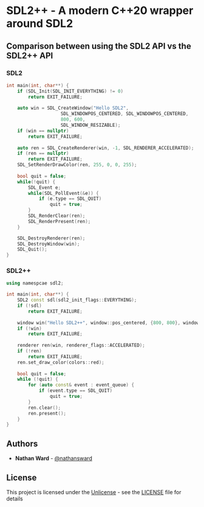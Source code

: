 # SDL2++ - A modern C++20 wrapper around SDL2

## Comparison between using the SDL2 API vs the SDL2++ API
### SDL2
```cpp
int main(int, char**) {
    if (SDL_Init(SDL_INIT_EVERYTHING) != 0)
        return EXIT_FAILURE;
    
    auto win = SDL_CreateWindow("Hello SDL2", 
                    SDL_WINDOWPOS_CENTERED, SDL_WINDOWPOS_CENTERED,
                    800, 600,
                    SDL_WINDOW_RESIZABLE);
    if (win == nullptr)
        return EXIT_FAILURE;
    
    auto ren = SDL_CreateRenderer(win, -1, SDL_RENDERER_ACCELERATED);
    if (ren == nullptr)
        return EXIT_FAILURE;
    SDL_SetRenderDrawColor(ren, 255, 0, 0, 255);
    
    bool quit = false;
    while(!quit) {
        SDL_Event e;
        while(SDL_PollEvent(&e)) {
            if (e.type == SDL_QUIT)
                quit = true;
        }
        SDL_RenderClear(ren);
        SDL_RenderPresent(ren);
    }

    SDL_DestroyRenderer(ren);
    SDL_DestroyWindow(win);
    SDL_Quit();
}
```

### SDL2++
```cpp
using namespcae sdl2;

int main(int, char**) {
   	SDL2 const sdl(sdl2_init_flags::EVERYTHING);
    if (!sdl) 
        return EXIT_FAILURE;
    
    window win("Hello SDL2++", window::pos_centered, {800, 800}, window_flags::RESIZABLE);
    if (!win)
        return EXIT_FAILURE;
    
    renderer ren(win, renderer_flags::ACCELERATED);
    if (!ren)
        return EXIT_FAILURE;
    ren.set_draw_color(colors::red);
    
    bool quit = false;
    while (!quit) {
        for (auto const& event : event_queue) {
            if (event.type == SDL_QUIT)
                quit = true;
        }
        ren.clear();
        ren.present();
    }
}
```

## Authors

* **Nathan Ward** - [@nathansward](https://github.com/NathanSWard)

## License

This project is licensed under the [Unlicense](https://unlicense.org/) - see the
[LICENSE](LICENSE) file for details
